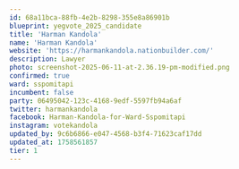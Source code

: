 ```yaml
---
id: 68a11bca-88fb-4e2b-8298-355e8a86901b
blueprint: yegvote_2025_candidate
title: 'Harman Kandola'
name: 'Harman Kandola'
website: 'https://harmankandola.nationbuilder.com/'
description: Lawyer
photo: screenshot-2025-06-11-at-2.36.19-pm-modified.png
confirmed: true
ward: sspomitapi
incumbent: false
party: 06495042-123c-4168-9edf-5597fb94a6af
twitter: harmankandola
facebook: Harman-Kandola-for-Ward-Sspomitapi
instagram: votekandola
updated_by: 9c6b6866-e047-4568-b3f4-71623caf17dd
updated_at: 1758561857
tier: 1
---
```

